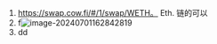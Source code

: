 1. https://swap.cow.fi/#/1/swap/WETH。  Eth. 链的可以
2. f![image-20240701162842819](imgs/image-20240701162842819.png)
3. dd

